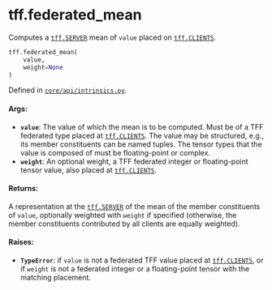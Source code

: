 <div itemscope itemtype="http://developers.google.com/ReferenceObject">
<meta itemprop="name" content="tff.federated_mean" />
<meta itemprop="path" content="Stable" />
</div>

# tff.federated_mean

Computes a <a href="../tff.md#SERVER"><code>tff.SERVER</code></a> mean of
`value` placed on <a href="../tff.md#CLIENTS"><code>tff.CLIENTS</code></a>.

```python
tff.federated_mean(
    value,
    weight=None
)
```

Defined in
[`core/api/intrinsics.py`](http://github.com/tensorflow/federated/tree/master/tensorflow_federated/python/core/api/intrinsics.py).

<!-- Placeholder for "Used in" -->

#### Args:

*   <b>`value`</b>: The value of which the mean is to be computed. Must be of a
    TFF federated type placed at
    <a href="../tff.md#CLIENTS"><code>tff.CLIENTS</code></a>. The value may be
    structured, e.g., its member constituents can be named tuples. The tensor
    types that the value is composed of must be floating-point or complex.
*   <b>`weight`</b>: An optional weight, a TFF federated integer or
    floating-point tensor value, also placed at
    <a href="../tff.md#CLIENTS"><code>tff.CLIENTS</code></a>.

#### Returns:

A representation at the <a href="../tff.md#SERVER"><code>tff.SERVER</code></a>
of the mean of the member constituents of `value`, optionally weighted with
`weight` if specified (otherwise, the member constituents contributed by all
clients are equally weighted).

#### Raises:

*   <b>`TypeError`</b>: if `value` is not a federated TFF value placed at
    <a href="../tff.md#CLIENTS"><code>tff.CLIENTS</code></a>, or if `weight` is
    not a federated integer or a floating-point tensor with the matching
    placement.
